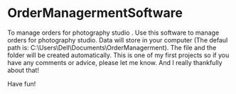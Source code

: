 # OrderManagermentSoftware
To manage orders for photography studio .
Use this software to manage orders for photography studio. 
Data will store in your computer (The defaul path is: C:\Users\Dell\Documents\OrderManagerment). The file and the folder will be created automatically.
This is one of my first projects so if you have any comments or advice, please let me know. And I really thankfully about that!

Have fun!

